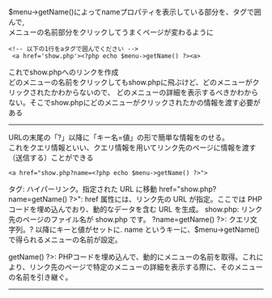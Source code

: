 $menu->getName()によってnameプロパティを表示している部分を、<a>タグで囲んで,  
メニューの名前部分をクリックしてうまくページが変わるように  
```
<!-- 以下の1行をaタグで囲んでください -->
 <a href='show.php'><?php echo $menu->getName() ?><a>
```
これでshow.phpへのリンクを作成  
どのメニューの名前をクリックしてもshow.phpに飛ぶけど、どのメニューがクリックされたかわからないので、
どのメニューの詳細を表示するべきかわからない。そこでshow.phpにどのメニューがクリックされたかの情報を渡す必要がある  
***
URLの末尾の「?」以降に「キー名=値」の形で簡単な情報をのせる。  
これをクエリ情報といい、クエリ情報を用いてリンク先のページに情報を渡す（送信する）ことができる  

```<a href="show.php?name=<?php echo $menu->getName() ?>">```

<a> タグ: ハイパーリンク。指定された URL に移動
href="show.php?name=<?php echo $menu->getName() ?>": href 属性には、リンク先の URL が指定。ここでは PHP コードを埋め込んでおり、動的なデータを含む URL を生成。
show.php: リンク先のページのファイル名が show.php です。
?name=<?php echo $menu->getName() ?>: クエリ文字列。? 以降にキーと値がセットに. name というキーに、$menu->getName() で得られるメニューの名前が設定。
<?php echo $menu->getName() ?>: PHPコードを埋め込んで、動的にメニューの名前を取得。これにより、リンク先のページで特定のメニューの詳細を表示する際に、そのメニューの名前を引き継ぐ。
***

